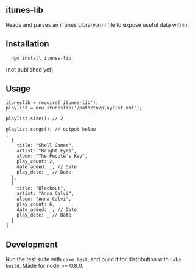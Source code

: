 ## itunes-lib

Reads and parses an iTunes Library.xml file to expose useful data within.

## Installation

```
  npm install itunes-lib
```
(not published yet)

## Usage

    ituneslib = require('itunes-lib');
    playlist = new ituneslib('/path/to/playlist.xml');

    playlist.size(); // 2

    playlist.songs(); // output below
    [
      {
        title: "Shell Games",
        artist: "Bright Eyes",
        album: "The People's Key",
        play_count: 2,
        date_added: _, // Date
        play_date: _ // Date
      },
      {
        title: "Blackout",
        artist: "Anna Calvi",
        album: "Anna Calvi",
        play_count: 6,
        date_added: _, // Date
        play_date: _ // Date
      }
    ]

## Development

Run the test suite with `cake test`, and build it for distribution with `cake build`. Made for node >= 0.8.0.
